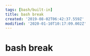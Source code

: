 ```yaml
---
tags: [bash/built-in]
title: bash break
created: '2019-08-02T06:42:37.559Z'
modified: '2020-01-10T10:17:09.002Z'
---
```


# bash break
